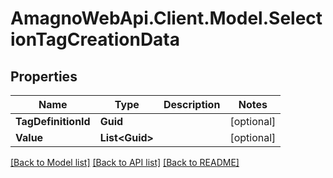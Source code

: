 
# AmagnoWebApi.Client.Model.SelectionTagCreationData

## Properties

Name | Type | Description | Notes
------------ | ------------- | ------------- | -------------
**TagDefinitionId** | **Guid** |  | [optional] 
**Value** | **List&lt;Guid&gt;** |  | [optional] 

[[Back to Model list]](../README.md#documentation-for-models)
[[Back to API list]](../README.md#documentation-for-api-endpoints)
[[Back to README]](../README.md)

